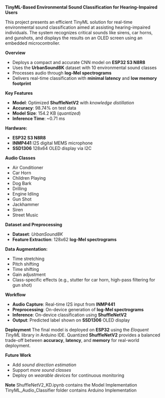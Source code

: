**TinyML-Based Environmental Sound Classification for Hearing-Impaired Users**

This project presents an efficient TinyML solution for real-time environmental sound classification aimed at assisting hearing-impaired individuals. The system recognizes critical sounds like sirens, car horns, and gunshots, and displays the results on an OLED screen using an embedded microcontroller.

**Overview**
- Deploys a compact and accurate CNN model on **ESP32 S3 N8R8**
- Uses the **UrbanSound8K** dataset with 10 environmental sound classes
- Processes audio through **log-Mel spectrograms**
- Delivers real-time classification with **minimal latency** and **low memory footprint**

**Key Features**
- **Model**: Optimized **ShuffleNetV2** with *knowledge distillation*
- **Accuracy**: 98.74% on test data
- **Model Size**: 154.2 KB (*quantized*)
- **Inference Time**: ~0.71 ms

**Hardware:**
- **ESP32 S3 N8R8**
- **INMP441** I2S digital MEMS microphone
- **SSD1306** 128x64 OLED display via I2C

**Audio Classes**
- Air Conditioner
- Car Horn
- Children Playing
- Dog Bark
- Drilling
- Engine Idling
- Gun Shot
- Jackhammer
- Siren
- Street Music

**Dataset and Preprocessing**
- **Dataset**: *UrbanSound8K*
- **Feature Extraction**: 128x62 **log-Mel spectrograms**

**Data Augmentation:**
- Time stretching
- Pitch shifting
- Time shifting
- Gain adjustment
- Class-specific effects (e.g., stutter for car horn, high-pass filtering for gun shot)

**Workflow**
- **Audio Capture**: Real-time I2S input from **INMP441**
- **Preprocessing**: On-device generation of **log-Mel spectrograms**
- **Inference**: On-device classification using **ShuffleNetV2**
- **Output**: Predicted label shown on **SSD1306** OLED display

**Deployment**
The final model is deployed on **ESP32** using the *Eloquent TinyML* library in Arduino IDE. Quantized **ShuffleNetV2** provides a balanced trade-off between **accuracy**, **latency**, and **memory** for real-world deployment.

**Future Work**
- Add *sound direction estimation*
- Support *more sound classes*
- Deploy on *wearable devices* for continuous monitoring

**Note**
ShuffleNetV2_KD.ipynb contains the Model Implementation
TinyML_Audio_Classifier folder contains Arduino Implementation
